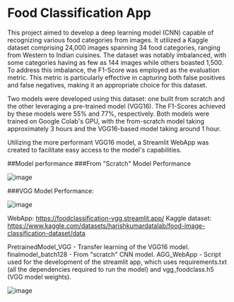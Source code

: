 # Food Classification App

This project aimed to develop a deep learning model (CNN) capable of recognizing various food categories from images. It utilized a Kaggle dataset comprising 24,000 images spanning 34 food categories, ranging from Western to Indian cuisines.
The dataset was notably imbalanced, with some categories having as few as 144 images while others boasted 1,500. To address this imbalance, the F1-Score was employed as the evaluation metric. This metric is particularly effective in capturing both false positives and false negatives, making it an appropriate choice for this dataset.

Two models were developed using this dataset: one built from scratch and the other leveraging a pre-trained model (VGG16). The F1-Scores achieved by these models were 55% and 77%, respectively. Both models were trained on Google Colab's GPU, with the from-scratch model taking approximately 3 hours and the VGG16-based model taking around 1 hour.

Utilizing the more performant VGG16 model, a Streamlit WebApp was created to facilitate easy access to the model's capabilities.

##Model performance
###From "Scratch" Model Performance

![image](https://github.com/malasiaa/FoodClassificationCNN_Streamlit/assets/144847430/301d06ae-86b3-4b75-8847-70177c4d28e4)

###VGG Model Performance:

![image](https://github.com/malasiaa/FoodClassificationCNN_Streamlit/assets/144847430/ec7a011e-ea47-43fd-a564-70a1c2bc9e29)


WebApp: https://foodclassification-vgg.streamlit.app/
Kaggle dataset: https://www.kaggle.com/datasets/harishkumardatalab/food-image-classification-dataset/data


PretrainedModel_VGG - Transfer learning of the VGG16 model.
finalmodel_batch128 - From "scratch" CNN model.
AGG_WebApp - Script used for the development of the streamlit app, which uses requirements.txt (all the dependencies required to run the model) and vgg_foodclass.h5 (VGG model weights). 

![image](https://github.com/malasiaa/FoodClassificationCNN_Streamlit/assets/144847430/2c05aed1-3c5f-432e-884e-d1d847e11fd6)






